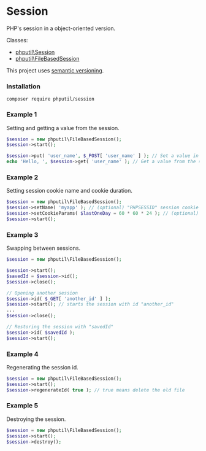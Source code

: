 # Session

PHP's session in a object-oriented version.

Classes: 
* [phputil\Session](https://github.com/thiagodp/session/blob/master/lib/Session.php)
* [phputil\FileBasedSession](https://github.com/thiagodp/session/blob/master/lib/FileBasedSession.php)

This project uses [semantic versioning](http://semver.org/).

### Installation

```command
composer require phputil/session
```

### Example 1

Setting and getting a value from the session.

```php
$session = new phputil\FileBasedSession();
$session->start();

$session->put( 'user_name', $_POST[ 'user_name' ] ); // Set a value in the session
echo 'Hello, ', $session->get( 'user_name' ); // Get a value from the session
```

### Example 2

Setting session cookie name and cookie duration.

```php
$session = new phputil\FileBasedSession();
$session->setName( 'myapp' ); // (optional) "PHPSESSID" session cookie key becomes "myapp"
$session->setCookieParams( $lastOneDay = 60 * 60 * 24 ); // (optional) cookie will last one day
$session->start();
```

### Example 3

Swapping between sessions.

```php
$session = new phputil\FileBasedSession();

$session->start();
$savedId = $session->id();
$session->close();

// Opening another session
$session->id( $_GET[ 'another_id' ] );
$session->start(); // starts the session with id "another_id"
...
$session->close();

// Restoring the session with "savedId"
$session->id( $savedId );
$session->start();
```

### Example 4

Regenerating the session id.

```php
$session = new phputil\FileBasedSession();
$session->start();
$session->regenerateId( true ); // true means delete the old file
```

### Example 5

Destroying the session.

```php
$session = new phputil\FileBasedSession();
$session->start();
$session->destroy();
```
